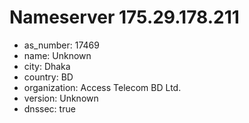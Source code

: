 # Nameserver 175.29.178.211

* as_number: 17469
* name: Unknown
* city: Dhaka
* country: BD
* organization: Access Telecom BD Ltd.
* version: Unknown
* dnssec: true
